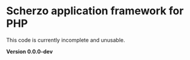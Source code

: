 Scherzo application framework for PHP
=====================================

This code is currently incomplete and unusable.

**Version 0.0.0-dev**
